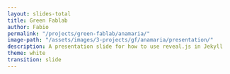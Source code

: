 ```yaml
---
layout: slides-total
title: Green Fablab
author: Fabio
permalink: "/projects/green-fablab/anamaria/"
image-path: "/assets/images/3-projects/gf/anamaria/presentation/"
description: A presentation slide for how to use reveal.js in Jekyll
theme: white
transition: slide
---
```


<section data-markdown data-separator="---">
<script type="text/template">


{% for i in (1..46) %}
---
{% assign Diapo = "Diapositive" | append:  i   | append: ".jpeg"  %}

<!-- .slide: data-background="{{ site.baseurl | append:page.image-path | append: Diapo  }}" -->

{% endfor %}

---

  
</script>
</section>
